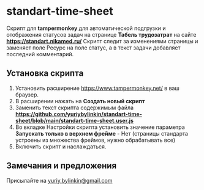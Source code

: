 # standart-time-sheet

Скрипт для **tampermonkey** для автоматической подгрузки и отображения статусов задач на странице **Табель трудозатрат** на сайте **https://standart.nikamed.ru/**
Скрипт следит за изменениями страницы и заменяет поле Ресурс на поле статус, а в текст задачи добавляет последний комментарий.

## Установка скрипта

1. Установить расширение https://www.tampermonkey.net/ в ваш браузер.
2. В расширении нажать на **Создать новый скрипт**
3. Заменить текст скрипта содержимым файла **https://github.com/yuriybylinkin/standart-time-sheet/blob/main/standart-time-sheet.user.js**
4. Во вкладке Настройки скрипта установить значение параметра **Запускать только в верхнем фрейме** - Нет (страницы стандарта устроены из множества фреймов, нужно обрабатывать все)
5. Включить скрипт и наслаждаться.

## Замечания и предложения

Присылайте на yuriy.bylinkin@gmail.com
